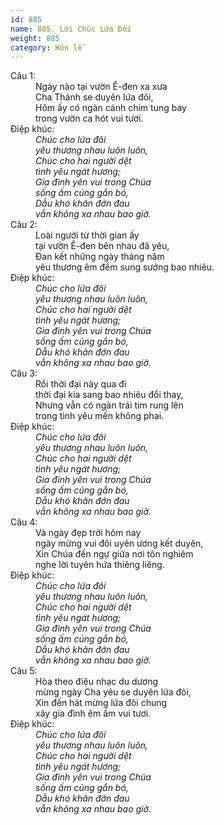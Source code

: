 ```yaml
---
id: 885
name: 885. Lời Chúc Lứa Đôi
weight: 885
category: Hôn lễ
---
```

<dl><dt>Câu 1:</dt><dd data-verse="1">Ngày nào tại vườn Ê-đen xa xưa <br/>Cha Thánh se duyên lứa đôi, <br/>Hôm ấy có ngàn cánh chim tung bay <br/>trong vườn ca hót vui tươi. </dd><dt>Điệp khúc:</dt><dd data-chorus="1"><em>Chúc cho lứa đôi <br/>yêu thương nhau luôn luôn, <br/>Chúc cho hai người dệt <br/>tình yêu ngát hương; <br/>Gia đình yên vui trong Chúa <br/>sống ấm cúng gắn bó, <br/>Dẫu khó khăn đớn đau <br/>vẫn không xa nhau bao giờ. </em></dd><dt>Câu 2:</dt><dd data-verse="2">Loài người từ thời gian ấy <br/>tại vườn Ê-đen bên nhau đã yêu, <br/>Đan kết những ngày tháng năm <br/>yêu thương êm đềm sung sướng bao nhiêu. </dd><dt>Điệp khúc:</dt><dd data-chorus="1"><em>Chúc cho lứa đôi <br/>yêu thương nhau luôn luôn, <br/>Chúc cho hai người dệt <br/>tình yêu ngát hương; <br/>Gia đình yên vui trong Chúa <br/>sống ấm cúng gắn bó, <br/>Dẫu khó khăn đớn đau <br/>vẫn không xa nhau bao giờ. </em></dd><dt>Câu 3:</dt><dd data-verse="3">Rồi thời đại này qua đi <br/>thời đại kia sang bao nhiêu đổi thay, <br/>Nhưng vẫn có ngàn trái tim rung lên <br/>trong tình yêu mến không phai. </dd><dt>Điệp khúc:</dt><dd data-chorus="1"><em>Chúc cho lứa đôi <br/>yêu thương nhau luôn luôn, <br/>Chúc cho hai người dệt <br/>tình yêu ngát hương; <br/>Gia đình yên vui trong Chúa <br/>sống ấm cúng gắn bó, <br/>Dẫu khó khăn đớn đau <br/>vẫn không xa nhau bao giờ. </em></dd><dt>Câu 4:</dt><dd data-verse="4">Và ngày đẹp trời hôm nay <br/>ngày mừng vui đôi uyên ương kết duyên, <br/>Xin Chúa đến ngự giữa nơi tôn nghiêm <br/>nghe lời tuyên hứa thiêng liêng. </dd><dt>Điệp khúc:</dt><dd data-chorus="1"><em>Chúc cho lứa đôi <br/>yêu thương nhau luôn luôn, <br/>Chúc cho hai người dệt <br/>tình yêu ngát hương; <br/>Gia đình yên vui trong Chúa <br/>sống ấm cúng gắn bó, <br/>Dẫu khó khăn đớn đau <br/>vẫn không xa nhau bao giờ. </em></dd><dt>Câu 5:</dt><dd data-verse="5">Hòa theo điệu nhạc du dương <br/>mừng ngày Cha yêu se duyên lứa đôi, <br/>Xin đến hát mừng lứa đôi chung <br/>xây gia đình êm ấm vui tươi. </dd><dt>Điệp khúc:</dt><dd data-chorus="1"><em>Chúc cho lứa đôi <br/>yêu thương nhau luôn luôn, <br/>Chúc cho hai người dệt <br/>tình yêu ngát hương; <br/>Gia đình yên vui trong Chúa <br/>sống ấm cúng gắn bó, <br/>Dẫu khó khăn đớn đau <br/>vẫn không xa nhau bao giờ. </em></dd></dl>

